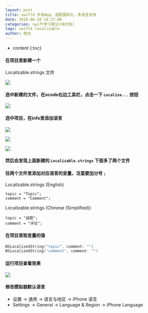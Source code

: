 ```yaml
---
layout: post
title: swift4 开发App，适配国际化，多语言支持
date: 2018-06-20 14:37:00
categories: swift学习笔记(纯代码)
tags: swift4 localizable
author: 朋也
---
```


* content
{:toc}

#### 在项目里新建一个

Localizable.strings 文件

![](/assets/QQ20180620-144009@2x.png)




#### 选中新建的文件，在xcode右边工具栏，点击一下 `Localize...` 按钮

![](/assets/QQ20180620-144150@2x.png)

#### 选中项目，在info里添加语言

![](/assets/QQ20180620-144327@2x.png)

![](/assets/097848C4-8B93-4898-8323-5C68C51FF378.png)

![](/assets/QQ20180620-144441@2x.png)

#### 然后会发现上面新建的 `Localizable.strings` 下面多了两个文件

#### 往两个文件里添加对应语言的变量，注意要加分号 `;`

Localizable.strings (English)

```
topic = "Topic";
comment = "Comment";
```

Localizable.strings (Chinese (Simplified))

```
topic = "话题";
comment = "评论";
```

#### 在项目里取变量的值

```swift
NSLocalizedString("topic", comment: "")
NSLocalizedString("comment", comment: "")
```

#### 运行项目查看效果

![](/assets/QQ20180620-145008.png)

#### 修改模拟器默认语言

- 设置 -> 通用 -> 语言与地区 -> iPhone 语言
- Settings -> General -> Language & Region -> iPhone Language
